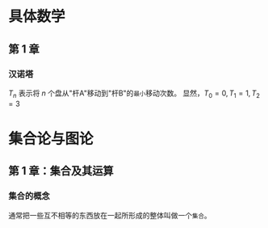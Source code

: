 # 具体数学

<div class = 'data-section default-folding'>
<h2 class = 'section-title'>第<label class = 'block-number'> 1 </label>章</h2>
<div class = 'folding-area'>

<h3 class = 'auto-sort-sub'>汉诺塔</h3>


$T_n$ 表示将 $n$ 个盘从"杆A"移动到"杆B"的`最小`移动次数。 显然，$T_0=0, T_1=1, T_2=3$

</div>
</div>

# 集合论与图论
  
<div class = 'data-section default-folding'>
<h2 class = 'section-title'>第 <label class = 'block-number'>1</label> 章：集合及其运算</h2>
<div class = 'folding-area'>

<h3 class = 'auto-sort-sub'>集合的概念</h3>

通常把一些互不相等的东西放在一起所形成的整体叫做一个`集合`。

</div>
</div>

